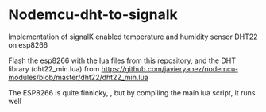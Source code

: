 # Nodemcu-dht-to-signalk
Implementation of signalK enabled temperature and humidity sensor DHT22 on esp8266

Flash the esp8266 with the lua files from this repository, 
and the DHT library (dht22_min.lua) from https://github.com/javieryanez/nodemcu-modules/blob/master/dht22/dht22_min.lua

The ESP8266 is quite finnicky, , but by compiling the main lua script, it runs well
